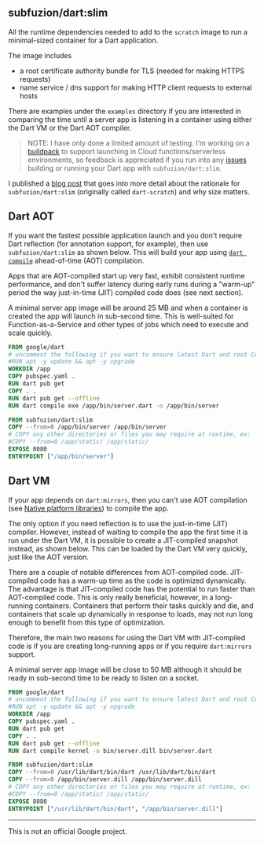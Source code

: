 ## subfuzion/dart:slim

All the runtime dependencies needed to add to the `scratch` image to run a
minimal-sized container for a Dart application.

The image includes
* a root certificate authority bundle for TLS (needed for making HTTPS requests)
* name service / dns support for making HTTP client requests to external hosts

There are examples under the `examples` directory if you are interested in
comparing the time until a server app is listening in a container using either
the Dart VM or the Dart AOT compiler.

> NOTE: I have only done a limited amount of testing. I'm working 
> on a [buildpack](https://buildpacks.io/) to support launching in Cloud 
> functions/serverless environments, so feedback is appreciated if you run
> into any [issues](https://github.com/subfuzion/dart-docker-slim/issues) 
> building or running your Dart app with `subfuzion/dart:slim`.

I published a [blog post](https://medium.com/google-cloud/build-slim-docker-images-for-dart-apps-ee98ea1d1cf7)
that goes into more detail about the rationale for `subfuzion/dart:slim`
(originally called `dart-scratch`) and why size matters.

## Dart AOT

If you want the fastest possible application launch and you don't require
Dart reflection (for annotation support, for example), then use
`subfuzion/dart:slim` as shown below. This will build your app using
[`dart compile`](https://dart.dev/tools/dart-tool) ahead-of-time (AOT)
compilation.

Apps that are AOT-compiled start up very fast, exhibit consistent runtime
performance, and don't suffer latency during early runs during a "warm-up"
period the way just-in-time (JIT) compiled code does (see next section).

A minimal server app image will be around 25 MB and when a container is
created the app will launch in sub-second time. This is well-suited for
Function-as-a-Service and other types of jobs which need to execute and
scale quickly. 

```dockerfile
FROM google/dart
# uncomment the following if you want to ensure latest Dart and root CA bundle
#RUN apt -y update && apt -y upgrade
WORKDIR /app
COPY pubspec.yaml .
RUN dart pub get
COPY . .
RUN dart pub get --offline
RUN dart compile exe /app/bin/server.dart -o /app/bin/server

FROM subfuzion/dart:slim
COPY --from=0 /app/bin/server /app/bin/server
# COPY any other directories or files you may require at runtime, ex:
#COPY --from=0 /app/static/ /app/static/
EXPOSE 8080
ENTRYPOINT ["/app/bin/server"]
```

## Dart VM

If your app depends on `dart:mirrors`, then you can't use AOT compilation (see
[Native platform libraries](https://dart.dev/guides/libraries#native-platform-libraries))
to compile the app.

The only option if you need reflection is to use the just-in-time (JIT)
compiler. However, instead of waiting to compile the app the first time it
is run under the Dart VM, it is possible to create a JIT-compiled snapshot
instead, as shown below. This can be loaded by the Dart VM very quickly, just
like the AOT version.

There are a couple of notable differences from AOT-compiled code. JIT-compiled 
code has a warm-up time as the code is optimized dynamically. The advantage is
that JIT-compiled code has the potential to run faster than AOT-compiled
code. This is only really beneficial, however, in a long-running containers.
Containers that perform their tasks quickly and die, and containers that
scale up dynamically in response to loads, may not run long enough to 
benefit from this type of optimization.

Therefore, the main two reasons for using the Dart VM with JIT-compiled
code is if you are creating long-running apps or if you require `dart:mirrors`
support.

A minimal server app image will be close to 50 MB although it should be 
ready in sub-second time to be ready to listen on a socket. 

```dockerfile
FROM google/dart
# uncomment the following if you want to ensure latest Dart and root CA bundle
#RUN apt -y update && apt -y upgrade
WORKDIR /app
COPY pubspec.yaml .
RUN dart pub get
COPY . .
RUN dart pub get --offline
RUN dart compile kernel -o bin/server.dill bin/server.dart

FROM subfuzion/dart:slim
COPY --from=0 /usr/lib/dart/bin/dart /usr/lib/dart/bin/dart
COPY --from=0 /app/bin/server.dill /app/bin/server.dill
# COPY any other directories or files you may require at runtime, ex:
#COPY --from=0 /app/static/ /app/static/
EXPOSE 8080
ENTRYPOINT ["/usr/lib/dart/bin/dart", "/app/bin/server.dill"]
```

---
This is not an official Google project.
